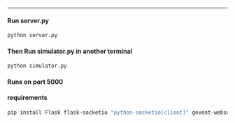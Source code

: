 
---

#### Run server.py             
```bash
python server.py
```

#### Then Run simulator.py in another terminal
```bash
python simulator.py
```

#### Runs on port 5000


#### requirements
```bash
pip install Flask flask-socketio "python-socketio[client]" gevent-websocket gevent requests python-dotenv geopy folium
```

